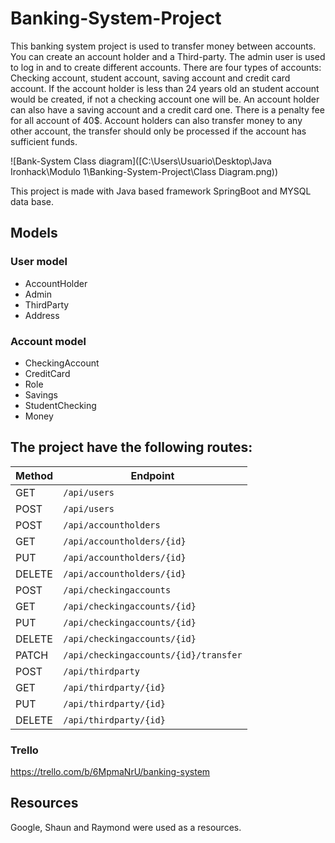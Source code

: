 # Banking-System-Project

This banking system project is used to transfer money between accounts.
You can create an account holder and a Third-party. The admin user is used to log in and to create different accounts. There are four types of accounts: Checking account, 
student account, saving account and credit card account.
If the account holder is less than 24 years old an student account would be created, if not a checking account one will be. An account holder can also have a saving account
and a credit card one. There is a penalty fee for all account of 40$.
Account holders can also transfer money to any other account, the transfer should only be processed if the account has sufficient funds.

![Bank-System Class diagram]([C:\Users\Usuario\Desktop\Java Ironhack\Modulo 1\Banking-System-Project\Class Diagram.png))

This project is made with Java based framework SpringBoot and MYSQL data base.

## Models

### User model
 * AccountHolder
 * Admin
 * ThirdParty
 * Address

### Account model
 * CheckingAccount
 * CreditCard
 * Role
 * Savings
 * StudentChecking
 * Money


## The project have the following routes:

| Method | Endpoint                              |  
| ------ | --------------------------------------|  
| GET    | `/api/users`                          | 
| POST   | `/api/users`                          |                                    
| POST   | `/api/accountholders`                 |                                  
| GET    | `/api/accountholders/{id}`            |                                  
| PUT    | `/api/accountholders/{id}`            |                                   
| DELETE | `/api/accountholders/{id}`            |                                   
| POST   | `/api/checkingaccounts`               |                                   
| GET    | `/api/checkingaccounts/{id}`          |                                   
| PUT    | `/api/checkingaccounts/{id}`          |                                   
| DELETE | `/api/checkingaccounts/{id}`          |                                   
| PATCH  | `/api/checkingaccounts/{id}/transfer` | 
| POST   | `/api/thirdparty`                     |                                   
| GET    | `/api/thirdparty/{id}`                |                                   
| PUT    | `/api/thirdparty/{id}`                |                                   
| DELETE | `/api/thirdparty/{id}`                |


### Trello

https://trello.com/b/6MpmaNrU/banking-system
## Resources
Google, Shaun and Raymond were used as a resources.

